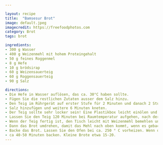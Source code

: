 ```yaml
---

layout: recipe
title:  "Bamsesur Brot"
image: default.jpeg
imagecredit: https://freefoodphotos.com
category: Brot
tags: brot

ingredients:
- 300 g Wasser
- 400 g Weizenmehl mit hohem Proteingehalt
- 50 g feines Roggenmel
- 8 g Hefe
- 10 g brödsirap
- 60 g Weizensauerteig
- 60 g Roggensauerteig
- 90 g Salz

directions:
- Die Hefe in Wasser auflösen, das ca. 30°C haben sollte.
- Fügen Sie die restlichen Zutaten ausser dem Salz hinzu.
- Den Teig im Rührgerät auf erster Stufe fúr 2 Minuten und danach 2 Stufen höher für 6 Minuten kneten
- Salz hinzufügen und weitere 6 Minuten kneten.
- Der Teig sollte sehr locker sein! Eine Plastikbox leicht einölen und den Teig "gießen" und mit einem Deckel abdecken.
- Lassen Sie den Teig 120 Minuten bei Raumtemperatur aufgehen, nach der Hälfte der Zeit "falten" Sie den Teig in das Glas.
- Wenn der Teig fertig ist, den Tisch leicht mit Weizenmehl bemehlen und den Teig vorsichtig in die gewünschte Größe formen
- Dann das Brot umdrehen, damit das Mehl nach oben kommt, wenn es gebacken werden soll.
- Backe das Brot. Lassen Sie den Ofen bei ca. 250 ° C vorheizen. Wenn das Brot eingelegt wird, drehen Sie es sofort nach dem Backen auf ca. 220 ° C zu schöner Farbe.
- ca 40-50 Minuten backen. Kleine Brote etwa 15-20.
---
```



